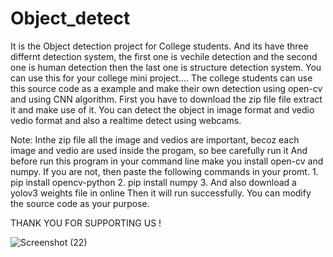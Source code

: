# Object_detect
It is the Object detection project for College students.
And its have three differnt detection system, the first one is vechile detection and the second one is human detection then the last one is structure detection system.
You can use this for your college mini project.... 
The college students can use this source code as a example and make their own detection using open-cv and using CNN algorithm.
First you have to download the zip file file extract it and make use of it.
You can detect the object in image format and vedio vedio format and also a realtime detect using webcams.

Note:
    Inthe zip file all the image and vedios are important, becoz each image and vedio are used inside the progam, so bee carefully run it
    And before run this program in your command line make you install open-cv and numpy.
    If you are not, then paste the following commands in your promt.
             1. pip install opencv-python
             2. pip install numpy
             3. And also download a yolov3 weights file in online
    Then it will run successfully. You can modify the source code as your purpose.
    
    
    
THANK YOU FOR SUPPORTING US !




![Screenshot (22)](https://user-images.githubusercontent.com/74350077/208858067-46b0cf7d-ecd7-4bfa-be48-ae99d2feb493.png)

    
    
    

